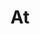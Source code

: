 ---
title: At
tags: ["at", "email", "communication", "symbol", "contact", "address", "message", "correspondence"]
icon: at
svg: '<svg xmlns="http://www.w3.org/2000/svg" width="24" height="24" fill="none" viewBox="0 0 24 24" stroke-width="1.5" stroke-linecap="round" stroke-linejoin="round" stroke="currentColor"><path d="M16 11.996V7.998m0 3.998c0-5.157-8-5.157-8 0 0 5.167 8 5.11 8 0Zm0 0c0 5 5 5 5 0C21 7.027 16.97 3 12 3s-9 4.027-9 8.996c0 4.968 4.03 8.995 9 8.995 1.675.084 3.938-.421 5.776-1.831"/></svg>'
---